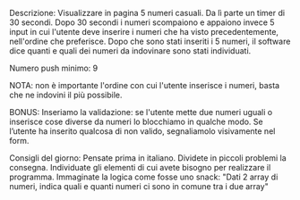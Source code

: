 Descrizione:
Visualizzare in pagina 5 numeri casuali. Da lì parte un timer di 30 secondi. Dopo 30 secondi i numeri scompaiono e appaiono invece 5 input in cui l'utente deve inserire i numeri che ha visto precedentemente, nell'ordine che preferisce.
Dopo che sono stati inseriti i 5 numeri, il software dice quanti e quali dei numeri da indovinare sono stati individuati.

Numero push minimo: 9

NOTA: non è importante l'ordine con cui l'utente inserisce i numeri, basta che ne indovini il più possibile.

BONUS:
Inseriamo la validazione: se l'utente mette due numeri uguali o inserisce cose diverse da numeri lo blocchiamo in qualche modo.
Se l’utente ha inserito qualcosa di non valido, segnaliamolo visivamente nel form.

Consigli del giorno:
Pensate prima in italiano.
Dividete in piccoli problemi la consegna.
Individuate gli elementi di cui avete bisogno per realizzare il programma.
Immaginate la logica come fosse uno snack: "Dati 2 array di numeri, indica quali e quanti numeri ci sono in comune tra i due array"
